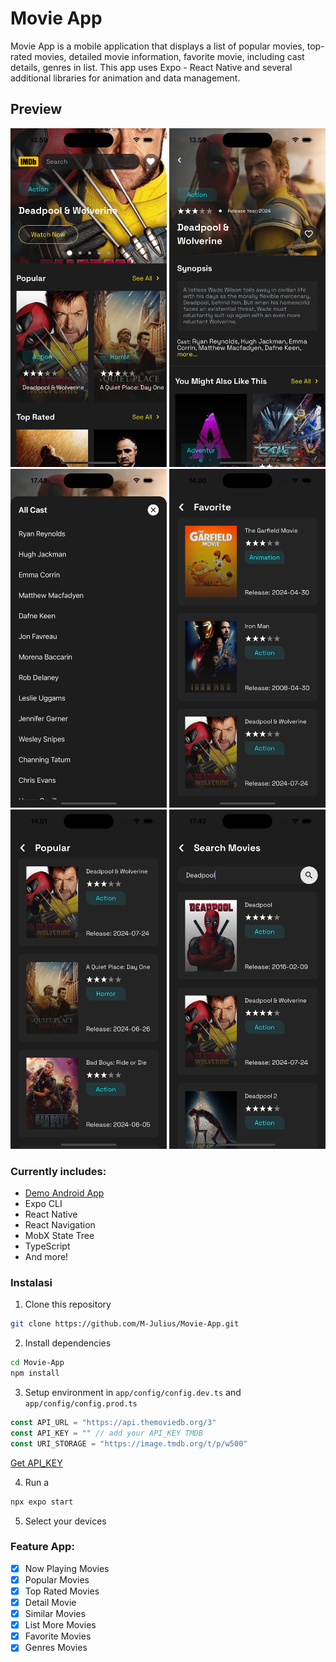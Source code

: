 # Movie App 
Movie App is a mobile application that displays a list of popular movies, top-rated movies, detailed movie information, favorite movie, including cast details, genres in list. This app uses Expo - React Native and several additional libraries for animation and data management.

## Preview
[<img src="screenshot/main.png" width="250"/>](main.png)
[<img src="screenshot/detail.png" width="250"/>](detail.png)
[<img src="screenshot/modal_cast.png" width="250"/>](modal_cast.png)
[<img src="screenshot/favorite.png" width="250"/>](favorite.png)
[<img src="screenshot/more_movies.png" width="250"/>](movie_movies.png)
[<img src="screenshot/search_movies.png" width="250"/>](search_movies.png)


### Currently includes:
- [Demo Android App](https://drive.google.com/file/d/1WH8XuoNEVQUAV8rCO-DRWkqAarlQPmh_/view?usp=sharing)
- Expo CLI
- React Native
- React Navigation
- MobX State Tree
- TypeScript
- And more!


### Instalasi

1. Clone this repository

```bash
git clone https://github.com/M-Julius/Movie-App.git
```

2. Install dependencies

```bash
cd Movie-App
npm install
```
3. Setup environment in ```app/config/config.dev.ts``` and ```app/config/config.prod.ts```
```javascript
const API_URL = "https://api.themoviedb.org/3"
const API_KEY = "" // add your API_KEY TMDB
const URI_STORAGE = "https://image.tmdb.org/t/p/w500"
```
[Get API_KEY](https://developer.themoviedb.org/reference/intro/getting-started)

4. Run a

```bash
npx expo start
```

5. Select your devices


### Feature App:
- [x] Now Playing Movies
- [x] Popular Movies
- [x] Top Rated Movies
- [x] Detail Movie
- [x] Similar Movies
- [x] List More Movies
- [x] Favorite Movies
- [x] Genres Movies